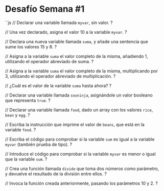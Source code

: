 # Desafío Semana #1

``js
// Declarar una variable llamada `myvar`, sin valor.
?

// Una vez declarado, asigna el valor 10 a la variable `myvar`.
?

// Declara una nueva variable llamada `suma`, y añade una sentencia que sume los valores 15 y 8.
?

// Asigna a la variable `suma` el valor completo de la misma, añadiendo 1, utilizando el operador abreviado de suma.
?

// Asigna a la variable `suma` el valor completo de la misma, multiplicando por 3, utilizando el operador abreviado de multiplicación.
?

// ¿Cuál es el valor de la variable `suma` hasta ahora?
?

// Declarar una variable llamada `souninja`, asignándole un valor booleano que representa `true`.
?

// Declarar una variable llamada `food`, dado un array con los valores `rice`, `bean` y `egg`.
?

// Escriba la instrucción que imprime el valor de `beans`, que está en la variable `food`.
?

// Escriba el código para comprobar si la variable `sum` es igual a la variable `myvar` (también prueba de tipo).
?

// Introduce el código para comprobar si la variable `myvar` es menor o igual que la variable `sum`.
?

// Crea una función llamada `divide` que toma dos números como parámetro, y devuelve el resultado de la división entre ellos.
?

// Invoca la función creada anteriormente, pasando los parámetros 10 y 2.
?
```